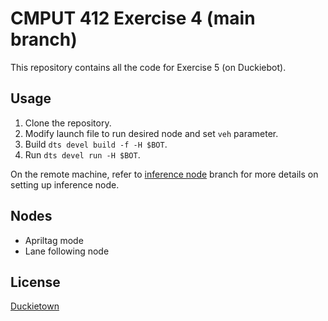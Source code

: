 # CMPUT 412 Exercise 4 (main branch)
This repository contains all the code for Exercise 5 (on Duckiebot).

## Usage
1. Clone the repository.
2. Modify launch file to run desired node and set `veh` parameter.
3. Build `dts devel build -f -H $BOT`.
4. Run `dts devel run -H $BOT`.

On the remote machine, refer to [inference node](https://github.com/marcus65001/c412e5/tree/marcus-inference) branch for more details on setting up inference node.

## Nodes
* Apriltag mode
* Lane following node

## License
[Duckietown](https://www.duckietown.org/about/sw-license)
